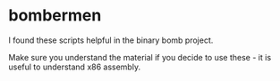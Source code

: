 # bombermen
I found these scripts helpful in the binary bomb project.

Make sure you understand the material if you decide to use these - it is useful to understand x86 assembly.
